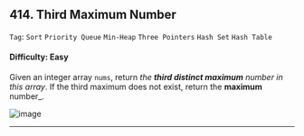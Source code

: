 ## 414. Third Maximum Number

```Tag```: ```Sort``` ```Priority Queue``` ```Min-Heap``` ```Three Pointers``` ```Hash Set``` ```Hash Table```

#### Difficulty: Easy

Given an integer array ```nums```, return _the __third distinct maximum__ number in this array_. If the third maximum does not exist, return the __maximum__ number_.

![image](https://user-images.githubusercontent.com/35042430/213017833-73c6fa75-5436-47ce-8aa3-784d92d4cc89.png)

---
